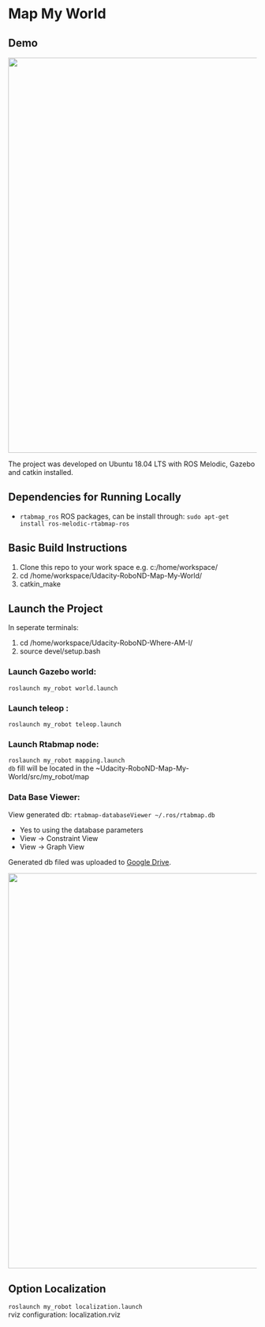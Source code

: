 # Map My World
## Demo
<img src="demo.gif" width = "800"/>

The project was developed on Ubuntu 18.04 LTS with ROS Melodic, Gazebo and catkin installed.

## Dependencies for Running Locally
* ``rtabmap_ros`` ROS packages, can be install through:
``sudo apt-get install ros-melodic-rtabmap-ros``  

## Basic Build Instructions
1. Clone this repo to your work space e.g. c:/home/workspace/
2. cd /home/workspace/Udacity-RoboND-Map-My-World/
3. catkin_make

## Launch the Project
In seperate terminals:
1. cd /home/workspace/Udacity-RoboND-Where-AM-I/
2. source devel/setup.bash
 
### Launch Gazebo world:
``roslaunch my_robot world.launch``

### Launch  teleop :  
``roslaunch my_robot teleop.launch``

### Launch Rtabmap node:
``roslaunch my_robot mapping.launch``  
``db``  fill will be located in the ~Udacity-RoboND-Map-My-World/src/my_robot/map

### Data Base Viewer:  
View generated db:
``rtabmap-databaseViewer ~/.ros/rtabmap.db``

* Yes to using the database parameters  
* View -> Constraint View  
* View -> Graph View  
  
Generated db filed was uploaded to [Google Drive](https://drive.google.com/file/d/13_yOIGWSuUqKr1J1IbemEl1dZ3Xq-hFd/view?usp=sharing).

<img src="DB_Viewer.jpg" width = "800"/>

## Option Localization  
``roslaunch my_robot localization.launch``    
rviz configuration: localization.rviz

